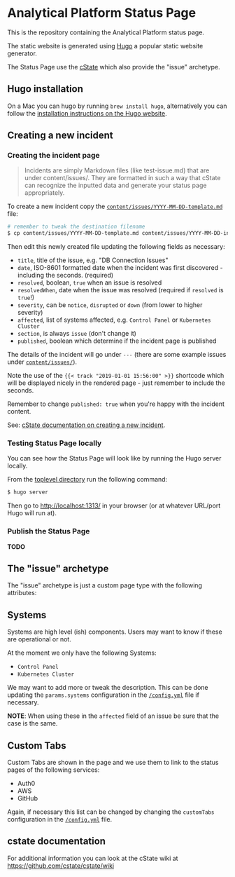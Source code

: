 # Analytical Platform Status Page
This is the repository containing the Analytical Platform status
page.

The static website is generated using [Hugo](https://gohugo.io/)
a popular static website generator.

The Status Page use the [cState](https://github.com/cstate/cstate)
which also provide the "issue" archetype.


## Hugo installation
On a Mac you can hugo by running `brew install hugo`, alternatively you
can follow the [installation instructions on the Hugo website].

[installation instructions on the Hugo website]: https://gohugo.io/getting-started/installing/


## Creating a new incident

### Creating the incident page
> Incidents are simply Markdown files (like test-issue.md) that are
> under content/issues/. They are formatted in such a way that cState
> can recognize the inputted data and generate your status page
> appropriately.

To create a new incident copy the [`content/issues/YYYY-MM-DD-template.md`](/content/issues/YYYY-MM-DD-template.md) file:

```bash
# remember to tweak the destination filename
$ cp content/issues/YYYY-MM-DD-template.md content/issues/YYYY-MM-DD-incident-slug.md
```

Then edit this newly created file updating the following fields
as necessary:
- `title`, title of the issue, e.g. "DB Connection Issues"
- `date`, ISO-8601 formatted date when the incident was first discovered - including the seconds. (required)
- `resolved`, boolean, `true` when an issue is resolved
- `resolvedWhen`, date when the issue was resolved (required if `resolved` is `true`!)
- `severity`, can be `notice`, `disrupted` or `down` (from lower to higher severity)
- `affected`, list of systems affected, e.g. `Control Panel` or
  `Kubernetes Cluster`
- `section`, is always `issue` (don't change it)
- `published`, boolean which determine if the incident page is published

The details of the incident will go under `---` (there are some
example issues under [`content/issues/`](/content/issues/)).

Note the use of the `{{< track "2019-01-01 15:56:00" >}}` shortcode which
will be displayed nicely in the rendered page - just remember to include
the seconds.

Remember to change `published: true` when you're happy with
the incident content.


See: [cState documentation on creating a new incident](https://github.com/cstate/cstate/wiki/Usage#creating-incidents-method-1).

### Testing Status Page locally
You can see how the Status Page will look like by running the Hugo
server locally.

From the [toplevel directory](/) run the following command:

```bash
$ hugo server
```

Then go to [http://localhost:1313/](http://localhost:1313/) in your
browser (or at whatever URL/port Hugo will run at).


### Publish the Status Page
**TODO**


## The "issue" archetype
The "issue" archetype is just a custom page type with the following
attributes:


## Systems
Systems are high level (ish) components. Users may want to know if
these are operational or not.

At the moment we only have the following Systems:
- `Control Panel`
- `Kubernetes Cluster`

We may want to add more or tweak the description. This can be done
updating the `params.systems` configuration in the [`/config.yml`](/config.yml) file if necessary.

**NOTE**: When using these in the `affected` field of an issue be sure
that the case is the same.

## Custom Tabs
Custom Tabs are shown in the page and we use them to link to the status pages of the following services:
- Auth0
- AWS
- GitHub

Again, if necessary this list can be changed by changing the `customTabs`
configuration in the [`/config.yml`](/config.yml) file.


## cstate documentation
For additional information you can look at the cState wiki at https://github.com/cstate/cstate/wiki
